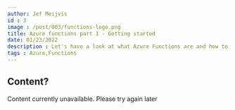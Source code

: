 ```yaml
---
author: Jef Meijvis
id : 3
image : /post/003/functions-logo.png
title: Azure functions part 1 - Getting started
date: 01/23/2022
description : Let's have a look at what Azure Functions are and how to deploy and integrate them in your cloud application.
tags : Azure,Functions
---
```


## Content?

Content currently unavailable. Please try again later